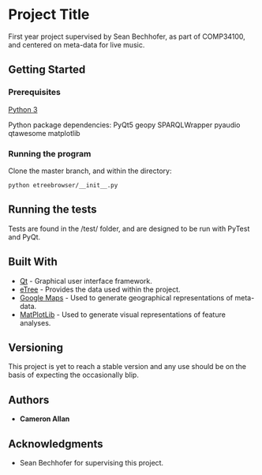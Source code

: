 # Project Title

First year project supervised by Sean Bechhofer, as part of COMP34100, and centered on meta-data for live music.

## Getting Started

### Prerequisites
[Python 3](https://www.python.org/download/releases/3.0/)

Python package dependencies:
PyQt5
geopy
SPARQLWrapper
pyaudio
qtawesome
matplotlib

### Running the program
Clone the master branch, and within the directory:
```
python etreebrowser/__init__.py
```

## Running the tests
Tests are found in the /test/ folder, and are designed to be run with PyTest and PyQt.

## Built With

* [Qt](https://www.qt.io/) - Graphical user interface framework.
* [eTree](http://etree.linkedmusic.org/) - Provides the data used within the project.
* [Google Maps](https://developers.google.com/maps/) - Used to generate geographical representations of meta-data.
* [MatPlotLib](https://matplotlib.org/) - Used to generate visual representations of feature analyses.

## Versioning

This project is yet to reach a stable version and any use should be on the basis of expecting the occasionally blip.

## Authors

* **Cameron Allan**

## Acknowledgments

* Sean Bechhofer for supervising this project.

